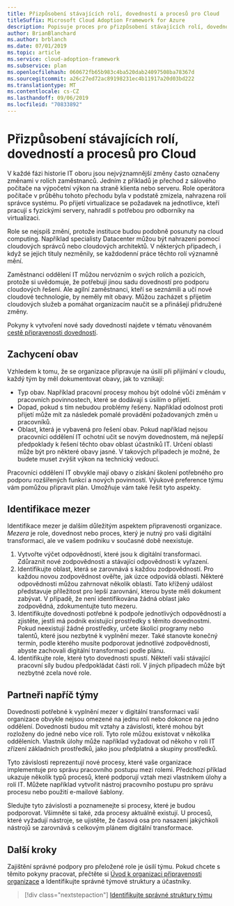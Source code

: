 ```yaml
---
title: Přizpůsobení stávajících rolí, dovedností a procesů pro Cloud
titleSuffix: Microsoft Cloud Adoption Framework for Azure
description: Popisuje proces pro přizpůsobení stávajících rolí, dovedností a procesů pro Cloud.
author: BrianBlanchard
ms.author: brblanch
ms.date: 07/01/2019
ms.topic: article
ms.service: cloud-adoption-framework
ms.subservice: plan
ms.openlocfilehash: 060672fb65b983c4ba520dab24097508ba78367d
ms.sourcegitcommit: a26c27ed72ac89198231ec4b11917a20d03bd222
ms.translationtype: MT
ms.contentlocale: cs-CZ
ms.lasthandoff: 09/06/2019
ms.locfileid: "70833892"
---
```

# <a name="adapt-existing-roles-skills-and-processes-for-the-cloud"></a>Přizpůsobení stávajících rolí, dovedností a procesů pro Cloud

V každé fázi historie IT oboru jsou nejvýznamnější změny často označeny změnami v rolích zaměstnanců. Jedním z příkladů je přechod z sálového počítače na výpočetní výkon na straně klienta nebo serveru. Role operátora počítače v průběhu tohoto přechodu byla v podstatě zmizela, nahrazena rolí správce systému. Po přijetí virtualizace se požadavek na jednotlivce, kteří pracují s fyzickými servery, nahradil s potřebou pro odborníky na virtualizaci.

Role se nejspíš změní, protože instituce budou podobně posunuty na cloud computing. Například specialisty Datacenter můžou být nahrazeni pomocí cloudových správců nebo cloudových architektů. V některých případech, i když se jejich tituly nezměnily, se každodenní práce těchto rolí významně mění.

Zaměstnanci oddělení IT můžou nervózním o svých rolích a pozicích, protože si uvědomuje, že potřebují jinou sadu dovedností pro podporu cloudových řešení. Ale agilní zaměstnanci, kteří se seznámili a učí nové cloudové technologie, by neměly mít obavy. Můžou zacházet s přijetím cloudových služeb a pomáhat organizacím naučit se a přinášejí přidružené změny.

Pokyny k vytvoření nové sady dovedností najdete v tématu věnovaném [cestě připravenosti dovedností](./suggested-skills.md).

## <a name="capturing-concerns"></a>Zachycení obav

Vzhledem k tomu, že se organizace připravuje na úsilí při přijímání v cloudu, každý tým by měl dokumentovat obavy, jak to vznikají:

- Typ obav. Například pracovní procesy mohou být odolné vůči změnám v pracovních povinnostech, které se dodávají s úsilím o přijetí.
- Dopad, pokud s tím nebudou problémy řešeny. Například odolnost proti přijetí může mít za následek pomalé provádění požadovaných změn u pracovníků.
- Oblast, která je vybavená pro řešení obav. Pokud například nejsou pracovníci oddělení IT ochotní učit se novým dovednostem, má nejlepší předpoklady k řešení těchto obav oblast účastníků IT. Určení oblasti může být pro některé obavy jasné. V takových případech je možné, že budete muset zvýšit výkon na technický vedoucí.

Pracovníci oddělení IT obvykle mají obavy o získání školení potřebného pro podporu rozšířených funkcí a nových povinností. Výukové preference týmu vám pomůžou připravit plán. Umožňuje vám také řešit tyto aspekty.

## <a name="identify-gaps"></a>Identifikace mezer

Identifikace mezer je dalším důležitým aspektem připravenosti organizace. _Mezera_ je role, dovednost nebo proces, který je nutný pro vaši digitální transformaci, ale ve vašem podniku v současné době neexistuje.

1. Vytvořte výčet odpovědností, které jsou k digitální transformaci. Zdůraznit nové zodpovědnosti a stávající odpovědnosti k vyřazení.
1. Identifikujte oblast, která se zarovnává s každou zodpovědností. Pro každou novou zodpovědnost ověřte, jak úzce odpovídá oblasti. Některé odpovědnosti můžou zahrnovat několik oblastí. Tato křížený událost představuje příležitost pro lepší zarovnání, kterou byste měli dokument zabývat. V případě, že není identifikována žádná oblast jako zodpovědná, zdokumentujte tuto mezeru.
1. Identifikujte dovednosti potřebné k podpoře jednotlivých odpovědností a zjistěte, jestli má podnik existující prostředky s těmito dovednostmi. Pokud neexistují žádné prostředky, určete školicí programy nebo talentů, které jsou nezbytné k vyplnění mezer. Také stanovte konečný termín, podle kterého musíte podporovat jednotlivé zodpovědnosti, abyste zachovali digitální transformaci podle plánu.
1. Identifikujte role, které tyto dovednosti spustí. Někteří vaši stávající pracovní síly budou předpokládat části rolí. V jiných případech může být nezbytné zcela nové role.

## <a name="partner-across-teams"></a>Partneři napříč týmy

Dovednosti potřebné k vyplnění mezer v digitální transformaci vaší organizace obvykle nejsou omezené na jednu roli nebo dokonce na jedno oddělení. Dovednosti budou mít vztahy a závislosti, které mohou být rozloženy do jedné nebo více rolí. Tyto role můžou existovat v několika odděleních. Vlastník úlohy může například vyžadovat od někoho v roli IT zřízení základních prostředků, jako jsou předplatná a skupiny prostředků.

Tyto závislosti reprezentují nové procesy, které vaše organizace implementuje pro správu pracovního postupu mezi rolemi. Předchozí příklad ukazuje několik typů procesů, které podporují vztah mezi vlastníkem úlohy a rolí IT. Můžete například vytvořit nástroj pracovního postupu pro správu procesu nebo použití e-mailové šablony.

Sledujte tyto závislosti a poznamenejte si procesy, které je budou podporovat. Všimněte si také, zda procesy aktuálně existují. U procesů, které vyžadují nástroje, se ujistěte, že časová osa pro nasazení jakýchkoli nástrojů se zarovnává s celkovým plánem digitální transformace.

## <a name="next-steps"></a>Další kroky

Zajištění správné podpory pro přeložené role je úsilí týmu. Pokud chcete s těmito pokyny pracovat, přečtěte si [Úvod k organizaci připravenosti organizace](../organization/index.md) a Identifikujte správné týmové struktury a účastníky.

> [!div class="nextstepaction"]
> [Identifikujte správné struktury týmu](./index.md)
